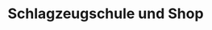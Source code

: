 ---
title: "Schlagzeugschule und Shop"
url: /allschwil/schlagzeugschule-und-shop/
shop: Instrumente
---